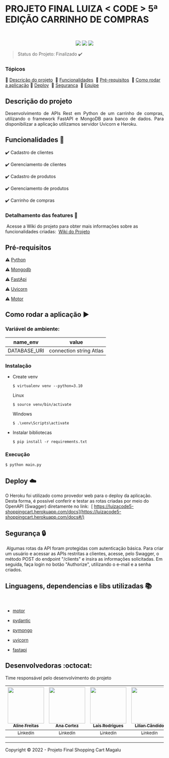 <h1>PROJETO FINAL LUIZA < CODE > 5ª EDIÇÃO CARRINHO DE COMPRAS </h1> 
​
<p align="center">
  <img src="https://img.shields.io/badge/python-3670A0?style=for-the-badge&logo=python&logoColor=ffdd54"/>
  <img src="https://img.shields.io/badge/FastAPI-005571?style=for-the-badge&logo=fastapi"/>
  <img src="https://img.shields.io/badge/MongoDB-%234ea94b.svg?style=for-the-badge&logo=mongodb&logoColor=white"/>


> Status do Projeto: Finalizado :heavy_check_mark:

### Tópicos 

:small_blue_diamond: [Descrição do projeto](#descrição-do-projeto)
​
:small_blue_diamond: [Funcionalidades](#funcionalidades-snake)
​
:small_blue_diamond: [Pré-requisitos](#pré-requisitos)
​
:small_blue_diamond: [Como rodar a aplicação](#como-rodar-a-aplicação-arrow_forward)
​
:small_blue_diamond: [Deploy](#deploy-cloud)
​
:small_blue_diamond: [Segurança](#segurança-lock)
​
:small_blue_diamond: [Equipe](#desenvolvedoras-octocat)
 

## Descrição do projeto 

<p align="justify">
  Desenvolvimento de APIs Rest em Python de um carrinho de compras, utilizando o framework FastAPI e MongoDB para banco de dados. Para disponibilizar a aplicação utilizamos servidor Uvicorn e Heroku.
</p>

## Funcionalidades :snake:

:heavy_check_mark: Cadastro de clientes 

:heavy_check_mark: Gerenciamento de clientes

:heavy_check_mark: Cadastro de produtos

:heavy_check_mark: Gerenciamento de produtos  

:heavy_check_mark: Carrinho de compras  


### Detalhamento das features :scroll:
​
Acesse a Wiki do projeto para obter mais informações sobre as funcionalidades criadas: 
​
 [ Wiki do Projeto](https://bit.ly/3Vp6Lw7)


## Pré-requisitos

:warning: [Python](https://www.python.org/downloads/)

:warning: [Mongodb](https://www.mongodb.com/try/download/community)

:warning: [FastApi](https://fastapi.tiangolo.com/)

:warning: [Uvicorn](https://www.uvicorn.org/)

:warning: [Motor](https://motor.readthedocs.io/en/stable/)


## Como rodar a aplicação :arrow_forward:

### Variável de ambiente:
| name_env | value |
|------------|------------|
|DATABASE_URI|connection string Atlas|

### Instalação
* Create venv
    ```
    $ virtualenv venv --python=3.10
    ```
    Linux
    ```
    $ source venv/bin/activate
   ```
   Windows
    ```
    $ .\venv\Scripts\activate
   ```
* Instalar bibliotecas
     ```
     $ pip install -r requirements.txt
     ```
### Execução
  ```
  $ python main.py
   ```
## Deploy :cloud:

O Heroku foi utilizado como provedor web para o deploy da aplicação. Desta forma, é possível conferir e testar as rotas criadas por meio do OpenAPI (Swagger) diretamente no link:
​
[ https://luizacode5-shoppingcart.herokuapp.com/docs](https://luizacode5-shoppingcart.herokuapp.com/docs#/)


## Segurança :lock:
​
Algumas rotas da API foram protegidas com autenticação básica.
Para criar um usuário e acessar as APIs restritas a clientes, acesse, pelo Swagger, o método POST do endpoint "/clients" e insira as informações solicitadas. Em seguida, faça login no botão "Authorize", utilizando o e-mail e a senha criados.

## Linguagens, dependencias e libs utilizadas :books:
​
* [motor](https://motor.readthedocs.io/en/stable/) 

* [pydantic](https://pydantic-docs.helpmanual.io/)

* [pymongo](https://pymongo.readthedocs.io/en/stable/)

* [uvicorn](https://www.uvicorn.org/)

* [fastapi](https://fastapi.tiangolo.com/)



## Desenvolvedoras :octocat:

Time responsável pelo desenvolvimento do projeto

| [<img src="https://avatars.githubusercontent.com/u/111924977?v=4" width=115><br><sub>Aline Freitas</sub>](https://github.com/aline-freitas) |  [<img src="https://avatars.githubusercontent.com/u/56210395?v=4" width=115><br><sub>Ana Cortez</sub>](https://github.com/anacarolcortez) | [<img src="https://avatars.githubusercontent.com/u/75764138?v=4" width=115><br><sub>Laís Rodrigues</sub>](https://github.com/lais-ches) |  [<img src="https://avatars.githubusercontent.com/u/97643806?v=4" width=115><br><sub>Lilian Cândido</sub>](https://github.com/aguilar-lc) |  [<img src="https://avatars.githubusercontent.com/u/111457321?v=4" width=115><br><sub>Mayara Barbosa</sub>](https://github.com/MayBarbosa) |
| :---: | :---: | :---: | :---: | :---: |
| [<sub>Linkedin</sub>](https://www.linkedin.com/in/aline-cristina-garcia-de-freitas-720161181/) | [<sub>Linkedin</sub>](https://www.linkedin.com/in/ana-c-447047192/) | [<sub>Linkedin</sub>](https://www.linkedin.com/in/la%C3%ADs-rodrigues-70a18b14a/) | [<sub>Linkedin</sub>](https://www.linkedin.com/in/liliancandido/) | [<sub>Linkedin</sub>](https://www.linkedin.com/in/mayara-pereira-barbosa-b98a0163/) |

--------------------------------------------------------------------------------------------------------------------------------------------------------------
Copyright :copyright: 2022 - Projeto Final Shopping Cart Magalu
